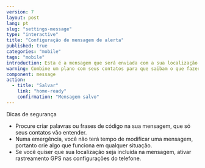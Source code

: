 ```yaml
---
version: 7
layout: post
lang: pt
slug: "settings-message"
type: "interactive"
title: "Configuração de mensagem de alerta"
published: true
categories: "mobile"
tags: "mobile"
introduction: Esta é a mensagem que será enviada com a sua localização. 
warning: Combine um plano com seus contatos para que saibam o que fazer quando receberem isto.
component: message
action:
  - title: "Salvar"
    link: "home-ready"
    confirmation: "Mensagem salvo"
---
```


Dicas de segurança

 - Procure criar palavras ou frases de código na sua mensagem, que só seus contatos vão entender.
 - Numa emergência, você não terá tempo de modificar uma mensagem, portanto crie algo que funciona em qualquer situação. 
 - Se você quiser que sua localização seja incluída na mensagem, ativar rastreamento GPS nas configurações do telefone.
